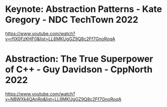 # Keynote: Abstraction Patterns - Kate Gregory - NDC TechTown 2022
https://www.youtube.com/watch?v=rfIX0FzKHF0&list=LL6MKUgGZ9Q8c2Ff7GnoRoqA


# Abstraction: The True Superpower of C++ - Guy Davidson - CppNorth 2022
https://www.youtube.com/watch?v=NBWXk4QAnRo&list=LL6MKUgGZ9Q8c2Ff7GnoRoqA
